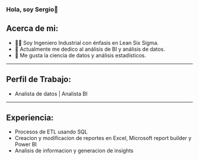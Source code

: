 ### Hola, soy Sergio👋

## Acerca de mi:

- 👨‍🎓 Soy Ingeniero Industrial con énfasis en Lean Six Sigma.
- 🔭 Actualmente me dedico al análisis de BI y análisis de datos.
- 🌱 Me gusta la ciencia de datos y análisis estadísticos.
____
## Perfil de Trabajo:

- Analista de datos | Analista BI
____
## Experiencia:

- Procesos de ETL usando SQL
- Creacion y modificacion de reportes en Excel, Microsoft report builder y Power BI
- Analisis de informacion y generacion de insights


